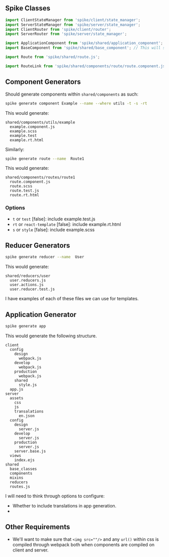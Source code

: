 ## Spike Classes

```js
import ClientStateManager from 'spike/client/state_manager';
import ServerStateManager from 'spike/server/state_manager';
import ClientRouter from 'spike/client/router';
import ServerRouter from 'spike/server/state_manager';

import ApplicationComponent from 'spike/shared/application_component';
import BaseComponent from 'spike/shared/base_component'; // This will set context with i18n.

import Route from 'spike/shared/route.js';

import RouteLink from 'spike/shared/components/route/route.component.js';
```

## Component Generators

Should generate components within `shared/components` as such:

```sh
spike generate component Example --name --where utils -t -s -rt
```

This would generate:

```
shared/components/utils/example
  example.component.js
  example.scss
  example.test
  example.rt.html
```

Similarly:

```sh
spike generate route --name  Route1
```

This would generate:

```
shared/components/routes/route1
  route.component.js
  route.scss
  route.test.js
  route.rt.html
```

### Options
- `t` or `test` [false]: include example.test.js
- `rt` or `react-template` [false]: include example.rt.html
- `s` or `style` [false]: include example.scss

## Reducer Generators

```sh
spike generate reducer --name  User
```

This would generate:

```
shared/reducers/user
  user.reducers.js
  user.actions.js
  user.reducer.test.js
```

I have examples of each of these files we can use for templates.

## Application Generator

```sh
spike generate app
```

This would generate the following structure.

```
client
  config
    design
      webpack.js
    develop
      webpack.js
    production
      webpack.js
    shared
      style.js
  app.js
server
  assets
    css
    js
    transalations
      en.json
  config
    design
      server.js
    develop
      server.js
    production
      server.js
    server.base.js
  views
    index.ejs
shared
  base_classes
  components
  mixins
  reducers
  routes.js
```

I will need to think through options to configure:
- Whether to include translations in app generation.
-

## Other Requirements

- We'll want to make sure that `<img src=""/>` and any `url()` within css is compiled through webpack both when components are compiled on client and server.


